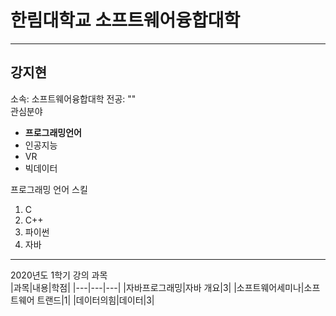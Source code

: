 # 한림대학교 소프트웨어융합대학
---

강지현
---
소속: 소프트웨어융합대학
전공: ""   
관심분야   
* **프로그래밍언어**
* 인공지능
* VR
* 빅데이터

프로그래밍 언어 스킬   
1. C
2. C++
3. 파이썬
4. 자바

---------------------

2020년도 1학기 강의 과목   
|과목|내용|학점|
|---|---|---|
|자바프로그래밍|자바 개요|3|
|소프트웨어세미나|소프트웨어 트랜드|1|
|데이터의힘|데이터|3|




